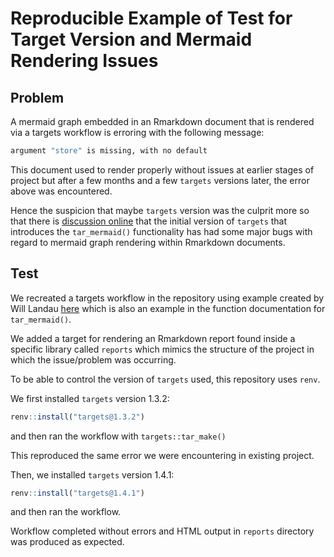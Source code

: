 
<!-- README.md is generated from README.Rmd. Please edit that file -->

# Reproducible Example of Test for Target Version and Mermaid Rendering Issues

## Problem

A mermaid graph embedded in an Rmarkdown document that is rendered via a
targets workflow is erroring with the following message:

``` r
argument "store" is missing, with no default
```

This document used to render properly without issues at earlier stages
of project but after a few months and a few `targets` versions later,
the error above was encountered.

Hence the suspicion that maybe `targets` version was the culprit more so
that there is [discussion
online](https://github.com/ropensci/targets/pull/802#issuecomment-1071142712)
that the initial version of `targets` that introduces the
`tar_mermaid()` functionality has had some major bugs with regard to
mermaid graph rendering within Rmarkdown documents.

## Test

We recreated a targets workflow in the repository using example created
by Will Landau [here](https://github.com/ropensci/targets/pull/802)
which is also an example in the function documentation for
`tar_mermaid()`.

We added a target for rendering an Rmarkdown report found inside a
specific library called `reports` which mimics the structure of the
project in which the issue/problem was occurring.

To be able to control the version of `targets` used, this repository
uses `renv`.

We first installed `targets` version 1.3.2:

``` r
renv::install("targets@1.3.2")
```

and then ran the workflow with `targets::tar_make()`

This reproduced the same error we were encountering in existing project.

Then, we installed `targets` version 1.4.1:

``` r
renv::install("targets@1.4.1")
```

and then ran the workflow.

Workflow completed without errors and HTML output in `reports` directory
was produced as expected.
